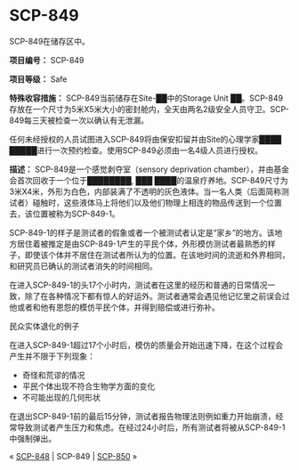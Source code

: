 # SCP-849
                        




SCP-849在储存区中。



**项目编号：** SCP-849

**项目等级：** Safe

**特殊收容措施：** SCP-849当前储存在Site-██中的Storage Unit ██。SCP-849存放在一个尺寸为5米X5米大小的密封舱内，全天由两名2级安全人员守卫。SCP-849每三天被检查一次以确认有无泄漏。

任何未经授权的人员试图进入SCP-849将由保安扣留并由Site的心理学家████ █████进行一次预约检查。使用SCP-849必须由一名4级人员进行授权。

**描述：** SCP-849是一个感觉剥夺室（sensory deprivation chamber），并由基金会首次回收于一个位于████████, ███ ████的温泉疗养地。SCP-849尺寸为3米X4米，外形为白色，内部装满了不透明的灰色液体。当一名人类（后面简称测试者）碰触时，这些液体马上将他们以及他们物理上相连的物品传送到一个位置去，该位置被称为SCP-849-1。

SCP-849-1的样子是测试者的假象或者一个被测试者认定是“家乡”的地方。该地方居住着被推定是由SCP-849-1产生的平民个体，外形模仿测试者最熟悉的样子，即使该个体并不居住在测试者所认为的位置。在该地时间的流逝和外界相同，和研究员已确认的测试者消失的时间相同。

在进入SCP-849-1的头17个小时内，测试者在这里的经历和普通的日常情况一致，除了在各种情况下都有惊人的好运外。测试者通常会遇见他记忆里之前误会过他或者和他有恩怨的模仿平民个体，并得到赔偿或进行弥补。



民众实体退化的例子



在进入SCP-849-1超过17个小时后，模仿的质量会开始迅速下降，在这个过程会产生并不限于下列现象：

- 奇怪和荒谬的情况
- 平民个体出现不符合生物学方面的变化
- 不可能出现的几何形状

在退出SCP-849-1前的最后15分钟，测试者报告物理法则例如重力开始崩溃，经常导致测试者产生压力和焦虑。在经过24小时后，所有测试者将被从SCP-849-1中强制弹出。



« [SCP-848](/scp-848) | SCP-849 | [SCP-850](/scp-850) »





                    
